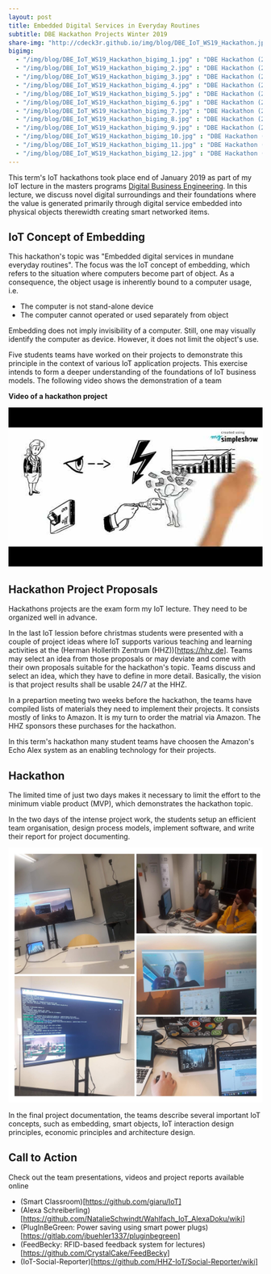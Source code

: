 ```yaml
---
layout: post
title: Embedded Digital Services in Everyday Routines
subtitle: DBE Hackathon Projects Winter 2019
share-img: "http://cdeck3r.github.io/img/blog/DBE_IoT_WS19_Hackathon.jpg"
bigimg:
  - "/img/blog/DBE_IoT_WS19_Hackathon_bigimg_1.jpg" : "DBE Hackathon (2019)"
  - "/img/blog/DBE_IoT_WS19_Hackathon_bigimg_2.jpg" : "DBE Hackathon (2019)"
  - "/img/blog/DBE_IoT_WS19_Hackathon_bigimg_3.jpg" : "DBE Hackathon (2019)"
  - "/img/blog/DBE_IoT_WS19_Hackathon_bigimg_4.jpg" : "DBE Hackathon (2019)"
  - "/img/blog/DBE_IoT_WS19_Hackathon_bigimg_5.jpg" : "DBE Hackathon (2019)"
  - "/img/blog/DBE_IoT_WS19_Hackathon_bigimg_6.jpg" : "DBE Hackathon (2019)"
  - "/img/blog/DBE_IoT_WS19_Hackathon_bigimg_7.jpg" : "DBE Hackathon (2019)"
  - "/img/blog/DBE_IoT_WS19_Hackathon_bigimg_8.jpg" : "DBE Hackathon (2019)"
  - "/img/blog/DBE_IoT_WS19_Hackathon_bigimg_9.jpg" : "DBE Hackathon (2019)"
  - "/img/blog/DBE_IoT_WS19_Hackathon_bigimg_10.jpg" : "DBE Hackathon (2019)"
  - "/img/blog/DBE_IoT_WS19_Hackathon_bigimg_11.jpg" : "DBE Hackathon (2019)"
  - "/img/blog/DBE_IoT_WS19_Hackathon_bigimg_12.jpg" : "DBE Hackathon (2019)"  
---
```


This term's IoT hackathons took place end of January 2019 as part of my IoT lecture in the masters programs [Digital Business Engineering](https://www.hhz.de/master/digital-business-engineering/). In this lecture, we discuss novel digital surroundings and their foundations where the value is generated primarily through digital service embedded into physical objects therewidth creating smart networked items. 

## IoT Concept of Embedding

This hackathon's topic was "Embedded digital services in mundane everyday routines". The focus was the IoT concept of embedding, which refers to the situation where computers become part of object. As a consequence, the object usage is inherently bound to a computer usage, i.e. 

* The computer is not stand-alone device
* The computer cannot operated or used separately from object

Embedding does not imply invisibility of a computer. Still, one may visually identify the computer as device. However, it does not limit the object's use.

Five students teams have worked on their projects to demonstrate this principle in the context of various IoT application projects. This exercise intends to form a deeper understanding of the foundations of IoT business models. The following video shows the demonstration of a team 

**Video of a hackathon project**

<div id="yt_embed_1" width="560" height="315"><a class="youtube"><img id="1" src="/img/blog/DBE_IoT_WS19_Hackathon_yt_preview.jpg" alt="DBE Hackathon project @HHZ" width="560" height="315" /></a></div><script type="text/javascript">document.getElementById('yt_embed_1').onclick=function(){if(confirm("If you accept this message box by clicking OK, the Youtube video will load. Youtube will record your personal access related data and set a cookie in your browser. ")){var c = document.getElementById('1'); c.parentNode.removeChild(c); document.getElementById('yt_embed_1').innerHTML += '<iframe width="560" height="315" src="https://www.youtube-nocookie.com/embed/KYHb7V6eLqk" frameborder="0" allow="accelerometer; autoplay; encrypted-media; gyroscope; picture-in-picture" allowfullscreen></iframe>';}else{alert("You find the video on //youtu.be/KYHb7V6eLqk");}}</script>

## Hackathon Project Proposals

Hackathons projects are the exam form my IoT lecture. They need to be organized well in advance. 

In the last IoT lession before christmas students were presented with a couple of project ideas where IoT supports various teaching and learning activities at the (Herman Hollerith Zentrum (HHZ))[https://hhz.de]. Teams may select an idea from those proposals or may  deviate and come with their own proposals suitable for the hackathon's topic. Teams discuss and select an idea, which they have to define in more detail. Basically, the vision is that project results shall be usable 24/7 at the HHZ.

In a prepartion meeting two weeks before the hackathon, the teams have compiled lists of materials they need to implement their projects. It consists mostly of links to Amazon. It is my turn to order the matrial via Amazon. The HHZ sponsors these purchases for the hackathon. 

In this term's hackathon many student teams have choosen the Amazon's Echo Alex system as an enabling technology for their projects.

## Hackathon 

The limited time of just two days makes it necessary to limit the effort to the minimum viable product (MVP), which demonstrates the hackathon topic.

In the two days of the intense project work, the students setup an efficient team organisation, design process models, implement software, and write their report for project documenting. 

![DBE Hackathon in WS19](/img/blog/DBE_IoT_WS19_Hackathon.jpg)

In the final project documentation, the teams describe several important IoT concepts, such as embedding, smart objects, IoT interaction design principles, economic principles and architecture design. 

## Call to Action

Check out the team presentations, videos and project reports available online

* (Smart Classroom)[https://github.com/giaru/IoT]
* (Alexa Schreiberling)[https://github.com/NatalieSchwindt/Wahlfach_IoT_AlexaDoku/wiki]
* (PlugInBeGreen: Power saving using smart power plugs)[https://gitlab.com/jbuehler1337/pluginbegreen]
* (FeedBecky: RFID-based feedback system for lectures)[https://github.com/CrystalCake/FeedBecky]
* (IoT-Social-Reporter)[https://github.com/HHZ-IoT/Social-Reporter/wiki]
